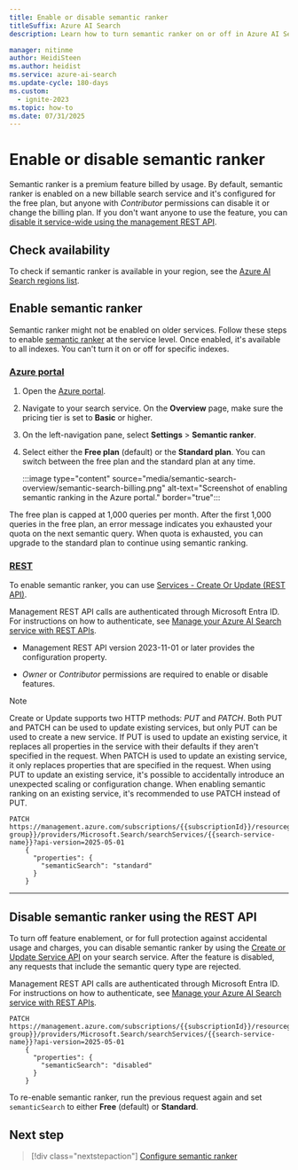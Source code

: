 ```yaml
---
title: Enable or disable semantic ranker
titleSuffix: Azure AI Search
description: Learn how to turn semantic ranker on or off in Azure AI Search, and how to prevent others from enabling it.

manager: nitinme
author: HeidiSteen
ms.author: heidist
ms.service: azure-ai-search
ms.update-cycle: 180-days
ms.custom:
  - ignite-2023
ms.topic: how-to
ms.date: 07/31/2025
---
```


# Enable or disable semantic ranker

Semantic ranker is a premium feature billed by usage. By default, semantic ranker is enabled on a new billable search service and it's configured for the free plan, but anyone with *Contributor* permissions can disable it or change the billing plan. If you don't want anyone to use the feature, you can [disable it service-wide using the management REST API](#disable-semantic-ranker-using-the-rest-api).

## Check availability

To check if semantic ranker is available in your region, see the [Azure AI Search regions list](search-region-support.md).

## Enable semantic ranker

Semantic ranker might not be enabled on older services. Follow these steps to enable [semantic ranker](semantic-search-overview.md) at the service level. Once enabled, it's available to all indexes. You can't turn it on or off for specific indexes.

### [**Azure portal**](#tab/enable-portal)

1. Open the [Azure portal](https://portal.azure.com).

1. Navigate to your search service. On the **Overview** page, make sure the pricing tier is set to **Basic** or higher.

1. On the left-navigation pane, select **Settings** > **Semantic ranker**.

1. Select either the **Free plan** (default) or the **Standard plan**. You can switch between the free plan and the standard plan at any time.

   :::image type="content" source="media/semantic-search-overview/semantic-search-billing.png" alt-text="Screenshot of enabling semantic ranking in the Azure portal." border="true":::

The free plan is capped at 1,000 queries per month. After the first 1,000 queries in the free plan, an error message indicates you exhausted your quota on the next semantic query. When quota is exhausted, you can upgrade to the standard plan to continue using semantic ranking.

### [**REST**](#tab/enable-rest)

To enable semantic ranker, you can use [Services - Create Or Update (REST API)](/rest/api/searchmanagement/services/create-or-update?view=rest-searchmanagement-2025-05-01&tabs=HTTP&preserve-view=true#searchsemanticsearch).

Management REST API calls are authenticated through Microsoft Entra ID. For instructions on how to authenticate, see [Manage your Azure AI Search service with REST APIs](search-manage-rest.md).

* Management REST API version 2023-11-01 or later provides the configuration property.

* *Owner* or *Contributor* permissions are required to enable or disable features.

> [!NOTE]
> Create or Update supports two HTTP methods: *PUT* and *PATCH*. Both PUT and PATCH can be used to update existing services, but only PUT can be used to create a new service. If PUT is used to update an existing service, it replaces all properties in the service with their defaults if they aren't specified in the request. When PATCH is used to update an existing service, it only replaces properties that are specified in the request. When using PUT to update an existing service, it's possible to accidentally introduce an unexpected scaling or configuration change. When enabling semantic ranking on an existing service, it's recommended to use PATCH instead of PUT.

```http
PATCH https://management.azure.com/subscriptions/{{subscriptionId}}/resourcegroups/{{resource-group}}/providers/Microsoft.Search/searchServices/{{search-service-name}}?api-version=2025-05-01
    {
      "properties": {
        "semanticSearch": "standard"
      }
    }
```

---

## Disable semantic ranker using the REST API

To turn off feature enablement, or for full protection against accidental usage and charges, you can disable semantic ranker by using the [Create or Update Service API](/rest/api/searchmanagement/services/create-or-update#searchsemanticsearch) on your search service. After the feature is disabled, any requests that include the semantic query type are rejected.

Management REST API calls are authenticated through Microsoft Entra ID. For instructions on how to authenticate, see [Manage your Azure AI Search service with REST APIs](search-manage-rest.md).

```http
PATCH https://management.azure.com/subscriptions/{{subscriptionId}}/resourcegroups/{{resource-group}}/providers/Microsoft.Search/searchServices/{{search-service-name}}?api-version=2025-05-01
    {
      "properties": {
        "semanticSearch": "disabled"
      }
    }
```

To re-enable semantic ranker, run the previous request again and set `semanticSearch` to either **Free** (default) or **Standard**.

## Next step

> [!div class="nextstepaction"]
> [Configure semantic ranker](semantic-how-to-configure.md)
